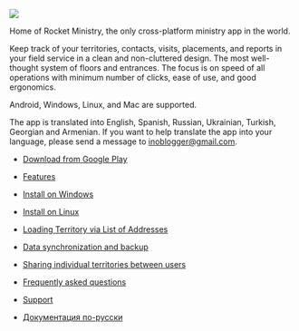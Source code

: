 ![](https://blogger.googleusercontent.com/img/b/R29vZ2xl/AVvXsEjNp1Y-NJCcMtNXj2L0Eg8tBYvXw_9N4cKiIJigvVmwbsSnDvCPrjWKVoHuR7ex8DoR4opPN8gsN_Ce0Ew2pqTT1yd5IAFM7Ojquv3K5MrXEeOcHVB5Gtvls9LQk2umehE3aHqnHa10BEMtL9HFQargztWuL6jx00x5aRrkQOTUFDBMAi2gfzbT2SGSwjx3/s626/win-vertical-en.png)

Home of Rocket Ministry, the only cross-platform ministry app in the world.

Keep track of your territories, contacts, visits, placements, and reports in your field service in a clean and non-cluttered design. The most well-thought system of floors and entrances. The focus is on speed of all operations with minimum number of clicks, ease of use, and good ergonomics.

Android, Windows, Linux, and Mac are supported.

The app is translated into English, Spanish, Russian, Ukrainian, Turkish, Georgian and Armenian. If you want to help translate the app into your language, please send a message to [inoblogger@gmail.com](mailto:inoblogger@gmail.com).

* [Download from Google Play](https://play.google.com/store/apps/details?id=org.rocketministry)

* [Features](https://github.com/antorix/Rocket-Ministry/wiki#features)

* [Install on Windows](https://github.com/antorix/Rocket-Ministry/wiki#windows)
 
* [Install on Linux](https://github.com/antorix/Rocket-Ministry/wiki#linux)

* [Loading Territory via List of Addresses](https://github.com/antorix/Rocket-Ministry/wiki#loading-territory-via-list-of-addresses)

* [Data synchronization and backup](https://github.com/antorix/Rocket-Ministry/wiki#data-synchronization-and-backup)

* [Sharing individual territories between users](https://github.com/antorix/Rocket-Ministry/wiki#sharing-individual-territories-between-users)
 
* [Frequently asked questions](https://github.com/antorix/Rocket-Ministry/wiki#faq)

* [Support](https://github.com/antorix/Rocket-Ministry/wiki#support)

* [Документация по-русски](https://github.com/antorix/Rocket-Ministry/wiki/ru)
